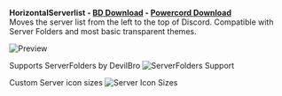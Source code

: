 **HorizontalServerlist - [BD Download](https://betterdiscord.net/ghdl?id=2747) - [Powercord Download](https://github.com/Gibbu/BetterDiscord-Themes/raw/master/HorizontalServerlist/Horizontal%20Serverlist.zip)**  
Moves the server list from the left to the top of Discord. Compatible with Server Folders and most basic transparent themes.

![Preview](https://i.imgur.com/ygGh3hy.jpg)  

Supports ServerFolders by DevilBro
![ServerFolders Support](https://i.imgur.com/XUdPf8D.jpg)

Custom Server icon sizes
![Server Icon Sizes](https://i.imgur.com/KQlsfee.jpg)

